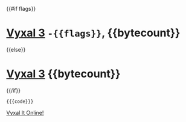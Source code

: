 {{#if flags}}
# [Vyxal 3](https://github.com/Vyxal/Vyxal/tree/version-3/) `-{{flags}}`, {{bytecount}}
{{else}}
# [Vyxal 3](https://github.com/Vyxal/Vyxal/tree/version-3/) {{bytecount}}
{{/if}}

```
{{{code}}}
```

[Vyxal It Online!]({{link}})